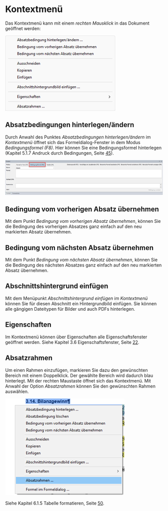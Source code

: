 # Kontextmenü

Das Kontextmenü kann mit einem *rechten Mausklick* in das Dokument geöffnet werden:

![Image](img/image109.png)

## Absatzbedingungen hinterlegen/ändern

Durch Anwahl des Punktes *Absatzbedingungen hinterlegen/ändern* im *Kontextmenü* öffnet sich das Formeldialog-Fenster in dem Modus *Bedingungsformel (F8)*. Hier können Sie eine Bedingungsformel hinterlegen (Kapitel 5.1.7 Andruck durch Bedingungen, Seite [45](#andruck-durch-bedingungen)).

![Image](img/image110.png)

## Bedingung vom vorherigen Absatz übernehmen

Mit dem Punkt *Bedingung vom vorherigen Absatz übernehmen*, können Sie die Bedingung des vorherigen Absatzes ganz einfach auf den neu markierten Absatz übernehmen.

## Bedingung vom nächsten Absatz übernehmen

Mit dem Punkt *Bedingung vom nächsten Absatz übernehmen*, können Sie die Bedingung des nächsten Absatzes ganz einfach auf den neu markierten Absatz übernehmen.

## Abschnittshintergrund einfügen

Mit dem Menüpunkt *Abschnittshintergrund einfügen* im *Kontextmenü* können Sie für diesen Abschnitt ein Hintergrundbild einfügen. Sie können alle gängigen Dateitypen für Bilder und auch PDFs hinterlegen.

## Eigenschaften

Im Kontextmenü können über Eigenschaften alle Eigenschaftsfenster geöffnet werden. Siehe Kapitel 3.6 Eigenschaftsfenster, Seite [22](#eigenschaftsfenster).

## Absatzrahmen

Um einen Rahmen einzufügen, markieren Sie dazu den gewünschten Bereich mit einem Doppelklick. Der gewählte Bereich wird dadurch blau hinterlegt. Mit der rechten Maustaste öffnet sich das Kontextmenü. Mit Anwahl der Option *Absatzrahmen* können Sie den gewünschten Rahmen auswählen.

![Image](img/image111.png)

Siehe Kapitel 6.1.5 Tabelle formatieren, Seite [50](#tabelle-formatieren).